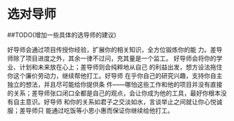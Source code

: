 # 选对导师

\#\#TODO\(增加一些具体的选导师的建议\)

好导师会通过项目传授你经验，扩展你的相关知识，全方位锻炼你的能 力。差导师除了项目进度之外，其余一律不过问，充其量是一个监工。 好导师会将你的学业、计划和未来放在心上；差导师则会纯粹地从自己 的利益出发，想方设法拖住你这个廉价劳动力，继续帮他打工。好导师 在乎你自己的研究兴趣，支持你自主独立的想法，并且尽可能给你提供条 件——哪怕这些工作和他的项目并没有直接的关系；差导师张口闭口全都是自己的观点，会让你成为他的工具，最好你根本没有自主意识。好导师 和你的关系如君子之交淡如水，言谈举止之间就让你心悦诚服；差导师只 能通过吃饭等小恩小惠而保证你继续给他打工。

